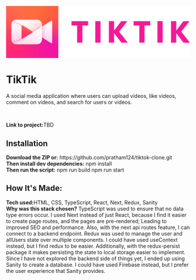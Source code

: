 <img src="utils/tiktik-logo.png">
<h1>TikTik</h1>

<p>A social media application where users can upload videos, like videos, comment on videos, and search for users or videos. </p>
<br/>
<p><strong>Link to project:</strong>TBD</p>

<h2>Installation</h2>
<strong>Download the ZIP or:</strong>
<span>https://github.com/pratham124/tiktok-clone.git</span>
<br/>
<strong>Then install dev dependencies:</strong>
<span>npm install</span>
<br/>
<strong>Then run the script:</strong>
<span>npm run build</span>
<span>npm run start</span>

<h2>How It's Made:</h2>
<span><strong>Tech used:</strong>HTML, CSS, TypeScript, React, Next, Redux, Sanity</span>
<br/>
<strong>Why was this stack chosen?</strong>
<Redux>TypeScript was used to ensure that no data type errors occur. I used Next instead of just React, because I find it easier to create page routes, and the pages are pre-rendered; Leading to improved SEO and performance. Also, with the next api routes feature, I can connect to a backend endpoint. Redux was used to manage the user and allUsers state over multiple components. I could have used useContext instead, but I find redux to be easier. Additionally, with the redux-persist package it makes persisting the state to local storage easier to implement. Since I have not explored the backend side of things yet, I ended up using Sanity to create a database. I could have used Firebase instead, but I prefer the user experience that Sanity provides.</p>
